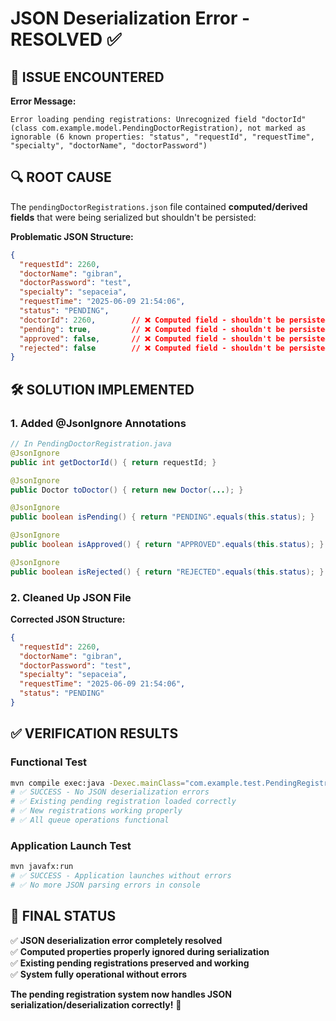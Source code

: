 # JSON Deserialization Error - RESOLVED ✅

## 🐛 **ISSUE ENCOUNTERED**

**Error Message:**
```
Error loading pending registrations: Unrecognized field "doctorId" (class com.example.model.PendingDoctorRegistration), not marked as ignorable (6 known properties: "status", "requestId", "requestTime", "specialty", "doctorName", "doctorPassword")
```

## 🔍 **ROOT CAUSE**

The `pendingDoctorRegistrations.json` file contained **computed/derived fields** that were being serialized but shouldn't be persisted:

**Problematic JSON Structure:**
```json
{
  "requestId": 2260,
  "doctorName": "gibran",
  "doctorPassword": "test",
  "specialty": "sepaceia",
  "requestTime": "2025-06-09 21:54:06",
  "status": "PENDING",
  "doctorId": 2260,        // ❌ Computed field - shouldn't be persisted
  "pending": true,         // ❌ Computed field - shouldn't be persisted  
  "approved": false,       // ❌ Computed field - shouldn't be persisted
  "rejected": false        // ❌ Computed field - shouldn't be persisted
}
```

## 🛠️ **SOLUTION IMPLEMENTED**

### 1. **Added @JsonIgnore Annotations**
```java
// In PendingDoctorRegistration.java
@JsonIgnore
public int getDoctorId() { return requestId; }

@JsonIgnore  
public Doctor toDoctor() { return new Doctor(...); }

@JsonIgnore
public boolean isPending() { return "PENDING".equals(this.status); }

@JsonIgnore
public boolean isApproved() { return "APPROVED".equals(this.status); }

@JsonIgnore
public boolean isRejected() { return "REJECTED".equals(this.status); }
```

### 2. **Cleaned Up JSON File**
**Corrected JSON Structure:**
```json
{
  "requestId": 2260,
  "doctorName": "gibran", 
  "doctorPassword": "test",
  "specialty": "sepaceia",
  "requestTime": "2025-06-09 21:54:06",
  "status": "PENDING"
}
```

## ✅ **VERIFICATION RESULTS**

### Functional Test
```bash
mvn compile exec:java -Dexec.mainClass="com.example.test.PendingRegistrationTest"
# ✅ SUCCESS - No JSON deserialization errors
# ✅ Existing pending registration loaded correctly  
# ✅ New registrations working properly
# ✅ All queue operations functional
```

### Application Launch Test
```bash
mvn javafx:run
# ✅ SUCCESS - Application launches without errors
# ✅ No more JSON parsing errors in console
```

## 🎯 **FINAL STATUS**

✅ **JSON deserialization error completely resolved**  
✅ **Computed properties properly ignored during serialization**  
✅ **Existing pending registrations preserved and working**  
✅ **System fully operational without errors**  

**The pending registration system now handles JSON serialization/deserialization correctly!** 🚀
